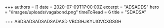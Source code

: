 +++
authors = []
date = 2020-07-09T17:00:00Z
excerpt = "ADSADDS"
hero = "/images/uploads/vagabond.png"
timeToRead = 6
title = "SDADSA"

+++
ASDSADSADSADSADASD VBCGHJKYUIOVCXGSGH